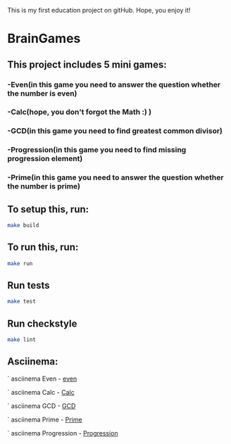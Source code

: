 This is my first education project on gitHub. Hope, you enjoy it!

#			 BrainGames
	
## 	This project includes 5 mini games: 
###		 -Even(in this game you need to answer the question whether the number is even)
###		 -Calc(hope, you don't forgot the Math :) )
###		 -GСD(in this game you need to find greatest common divisor)
###		 -Progression(in this game you need to find missing progression element)
###		 -Prime(in this game you need to answer the question whether the number is prime)
## To setup this, run:

```bash
make build
```

## To run this, run: 

```bash
make run
```

## Run tests

```bash
make test
```

## Run checkstyle

```bash
make lint
```
## Asciinema:


`      asciinema Even - [even](https://asciinema.org/connect/333c0920-8c65-4799-b79e-0ac8782264a9)
       
`     asciinema Calc - [Calc](https://asciinema.org/a/wgoQnO1HNTPLQ6hr3rA4jBVSm)       
       
`    asciinema GCD - [GCD](https://asciinema.org/a/gF52FlwruD4LpFNHHwJcsrLs8)
       
`      asciinema Prime - [Prime](https://asciinema.org/a/qeJBDy2i1vMmpazkzFXSdgFTq)
       
`     asciinema Progression - [Progression](https://asciinema.org/a/RwUIXsR9mdoDYiBSEnpdMCJPX)
